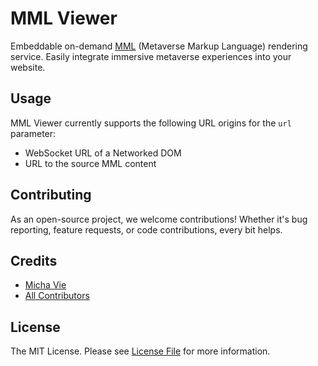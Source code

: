 # MML Viewer

Embeddable on-demand [MML](https://mml.io) (Metaverse Markup Language) rendering service. Easily integrate immersive metaverse experiences into your website.

## Usage

MML Viewer currently supports the following URL origins for the `url` parameter:

- WebSocket URL of a Networked DOM
- URL to the source MML content

## Contributing

As an open-source project, we welcome contributions! Whether it's bug reporting, feature requests, or code contributions, every bit helps.

## Credits

- [Micha Vie](https://github.com/michavie)
- [All Contributors](../../contributors)

## License

The MIT License. Please see [License File](LICENSE) for more information.
